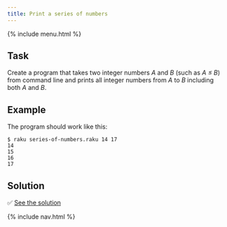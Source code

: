 ```yaml
---
title: Print a series of numbers
---
```


{% include menu.html %}

## Task

Create a program that takes two integer numbers _A_ and _B_ (such as _A ≤ B_) from command line and prints all integer numbers from _A_ to _B_ including both _A_ and _B_.

## Example

The program should work like this:

```console
$ raku series-of-numbers.raku 14 17
14
15
16
17
```

## Solution

✅ [See the solution](solution)

{% include nav.html %}
